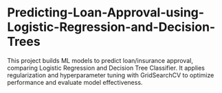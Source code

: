 # Predicting-Loan-Approval-using-Logistic-Regression-and-Decision-Trees
This project builds ML models to predict loan/insurance approval, comparing Logistic Regression and Decision Tree Classifier. It applies regularization and hyperparameter tuning with GridSearchCV to optimize performance and evaluate model effectiveness.
